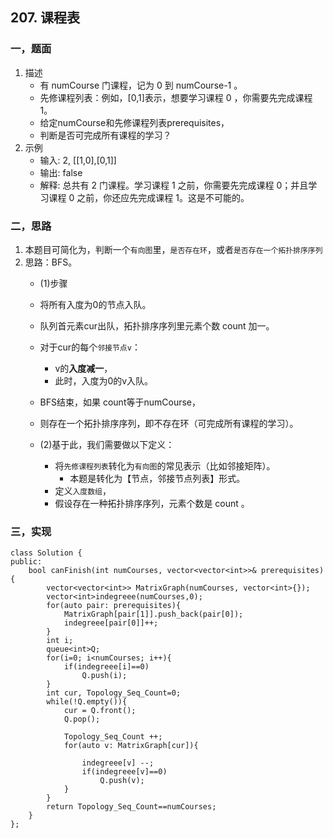 

## 207. 课程表

### 一，题面
1. 描述
    - 有 numCourse 门课程，记为 0 到 numCourse-1 。
    - 先修课程列表：例如，[0,1]表示，想要学习课程 0 ，你需要先完成课程 1。
    - 给定numCourse和先修课程列表prerequisites，
    - 判断是否可完成所有课程的学习？
2. 示例
    - 输入: 2, [[1,0],[0,1]]
    - 输出: false
    - 解释: 总共有 2 门课程。学习课程 1 之前，你需要先完成​课程 0；并且学习课程 0 之前，你还应先完成课程 1。这是不可能的。
### 二，思路
1. 本题目可简化为，判断一个`有向图`里，`是否存在环`，或者`是否存在一个拓扑排序序列`
2. 思路：BFS。
    - (1)步骤
    - 将所有入度为0的节点入队。
    - 队列首元素cur出队，拓扑排序序列里元素个数 count 加一。
    - 对于cur的每个`邻接节点v`：
        + v的**入度减一**，
        + 此时，入度为0的v入队。
    - BFS结束，如果 count等于numCourse，
    - 则存在一个拓扑排序序列，即不存在环（可完成所有课程的学习）。
    
    - (2)基于此，我们需要做以下定义：
        + 将`先修课程列表`转化为`有向图`的常见表示（比如邻接矩阵）。
            * 本题是转化为【节点，邻接节点列表】形式。
        + 定义`入度数组`，
        + 假设存在一种拓扑排序序列，元素个数是 count 。

### 三，实现
```
class Solution {
public:
    bool canFinish(int numCourses, vector<vector<int>>& prerequisites) {
        vector<vector<int>> MatrixGraph(numCourses, vector<int>{});
        vector<int>indegreee(numCourses,0);
        for(auto pair: prerequisites){
            MatrixGraph[pair[1]].push_back(pair[0]);            
            indegreee[pair[0]]++;
        }
        int i;
        queue<int>Q;
        for(i=0; i<numCourses; i++){
            if(indegreee[i]==0)
                Q.push(i);
        }
        int cur, Topology_Seq_Count=0;
        while(!Q.empty()){
            cur = Q.front();
            Q.pop();

            Topology_Seq_Count ++;
            for(auto v: MatrixGraph[cur]){
                
                indegreee[v] --;
                if(indegreee[v]==0)
                    Q.push(v);
            }
        }
        return Topology_Seq_Count==numCourses;
    }
};
```